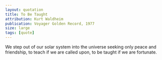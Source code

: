 ```yaml
---
layout: quotation
title: To Be Taught
attribution: Kurt Waldheim
publication: Voyager Golden Record, 1977
size: large
tags: [quote]
---
```


We step out of our solar system into the universe seeking only 
peace and friendship, to teach if we are called upon, 
to be taught if we are fortunate.
